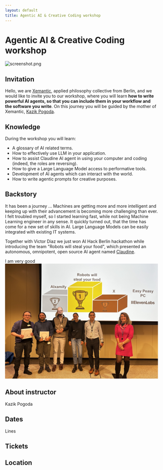 ```yaml
---
layout: default
title: Agentic AI & Creative Coding workshop
---
```


# Agentic AI & Creative Coding workshop

![screenshot.png](images/screenshot.png)

## Invitation

Hello, we are <a href="https://xemantic.com/">Xemantic</a>, applied philosophy collective from  Berlin, and we would like to invite you to our workshop, where you will learn <b>how to write powerful AI agents, so that you can include them in your workflow and the software you write</b>. On this journey you will be guided by the mother of Xemantic, [Kazik Pogoda](https://www.linkedin.com/in/kpogoda/).

## Knowledge

During the workshop you will learn:

- A glossary of AI related terms.
- How to effectively use LLM in your application.
- How to assist Claudine AI agent in using your computer and coding (indeed, the roles are reversing).
- How to give a Large Language Model access to performative tools.
- Development of AI agents which can interact with the world.
- How to write agentic prompts for creative purposes.</li>

## Backstory

It has been a journey ... Machines are getting more and more intelligent and keeping up with their advancement is becoming more challenging than ever. I felt troubled myself, so I started learning fast, while not being Machine Learning engineer in any sense. It quickly turned out, that the time has come for a new set of skills in AI. Large Language Models can be easily integrated with existing IT systems. 

Together with Victor Diaz we just won AI Hack Berlin hackathon while introducing the team "Robots will steal your food", which presented an autonomous, omnipotent, open source AI agent named
      <a href="https://github.com/xemantic/claudine/">Claudine</a>.

I am very good 
![robots_will_steal_your_food.jpg](images/robots_will_steal_your_food.jpg)


## About instructor

Kazik Pogoda

## Dates

Lines

## Tickets



## Location

